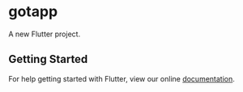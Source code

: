 # gotapp

A new Flutter project.

## Getting Started

For help getting started with Flutter, view our online
[documentation](https://flutter.io/).
